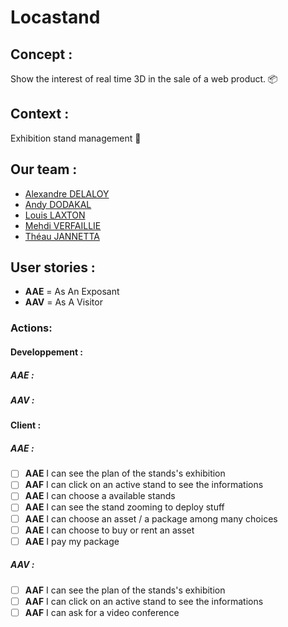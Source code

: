 # Locastand

## Concept :
Show the interest of real time 3D in the sale of a web product. 📦

## Context :
Exhibition stand management 👠

## Our team :

* [Alexandre DELALOY](http://github.com/ShAd0wInK)
* [Andy DODAKAL](https://github.com/AndyD9)
* [Louis LAXTON](https://github.com/Louis-Laxton)
* [Mehdi VERFAILLIE](#)
* [Théau JANNETTA](https://github.com/Jannetta-Theau)

## User stories :

* **AAE** = As An Exposant
* **AAV** = As A Visitor

### Actions:

#### Developpement :

##### AAE :

##### AAV : 

#### Client :

##### AAE :

* [ ] **AAE** I can see the plan of the stands's exhibition
* [ ] **AAF** I can click on an active stand to see the informations
* [ ] **AAE** I can choose a available stands
* [ ] **AAE** I can see the stand zooming to deploy stuff
* [ ] **AAE** I can choose an asset / a package among many choices
* [ ] **AAE** I can choose to buy or rent an asset
* [ ] **AAE** I pay my package

##### AAV :

* [ ] **AAF** I can see the plan of the stands's exhibition
* [ ] **AAF** I can click on an active stand to see the informations
* [ ] **AAF** I can ask for a video conference
